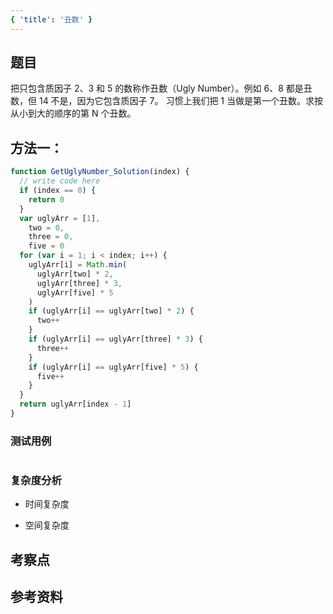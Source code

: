 ```yaml
---
{ 'title': '丑数' }
---
```


## 题目

把只包含质因子 2、3 和 5 的数称作丑数（Ugly Number）。例如 6、8 都是丑数，但 14 不是，因为它包含质因子 7。 习惯上我们把 1 当做是第一个丑数。求按从小到大的顺序的第 N 个丑数。

## 方法一：

```js
function GetUglyNumber_Solution(index) {
  // write code here
  if (index == 0) {
    return 0
  }
  var uglyArr = [1],
    two = 0,
    three = 0,
    five = 0
  for (var i = 1; i < index; i++) {
    uglyArr[i] = Math.min(
      uglyArr[two] * 2,
      uglyArr[three] * 3,
      uglyArr[five] * 5
    )
    if (uglyArr[i] == uglyArr[two] * 2) {
      two++
    }
    if (uglyArr[i] == uglyArr[three] * 3) {
      three++
    }
    if (uglyArr[i] == uglyArr[five] * 5) {
      five++
    }
  }
  return uglyArr[index - 1]
}
```

### 测试用例

```js
```

### 复杂度分析

- 时间复杂度

- 空间复杂度

## 考察点

## 参考资料
